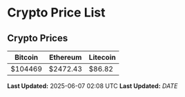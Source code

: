 # Crypto Price List

## Crypto Prices
| Bitcoin | Ethereum | Litecoin |
| ------- | -------- | -------- |
| $104469 | $2472.43 | $86.82 |
**Last Updated:** 2025-06-07 02:08 UTC
**Last Updated:** $DATE$
